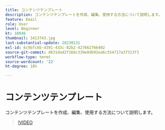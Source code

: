 ```yaml
---
title: コンテンツテンプレート
description: コンテンツテンプレートを作成、編集、使用する方法について説明します。
feature: Email
role: User
level: Beginner
kt: 10846
thumbnail: 3413743.jpg
last-substantial-update: 20230131
exl-id: 6c9bfc6b-4391-433c-82b2-427662766402
source-git-commit: d631dad2f168c339e0db92ea6c554717a37313f3
workflow-type: tm+mt
source-wordcount: '22'
ht-degree: 18%

---
```


# コンテンツテンプレート

コンテンツテンプレートを作成、編集、使用する方法について説明します。

>[!VIDEO](https://video.tv.adobe.com/v/3413743?quality=12&learn=on)
